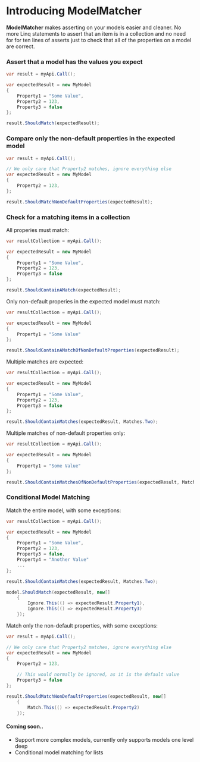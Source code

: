# Introducing ModelMatcher

**ModelMatcher** makes asserting on your models easier and cleaner. No more Linq statements to assert that an item is in a collection and no need for for ten lines of asserts just to check that all of the properties on a model are correct.

### Assert that a model has the values you expect

```csharp
var result = myApi.Call();

var expectedResult = new MyModel
{
    Property1 = "Some Value",
    Property2 = 123,
    Property3 = false
};

result.ShouldMatch(expectedResult);
```

### Compare only the non-default properties in the expected model

```csharp
var result = myApi.Call();

// We only care that Property2 matches, ignore everything else
var expectedResult = new MyModel
{
    Property2 = 123,
};

result.ShouldMatchNonDefaultProperties(expectedResult);
```

### Check for a matching items in a collection

All properies must match:

```csharp
var resultCollection = myApi.Call();

var expectedResult = new MyModel
{
    Property1 = "Some Value",
    Property2 = 123,
    Property3 = false
};

result.ShouldContainAMatch(expectedResult);
```

Only non-default properies in the expected model must match:

```csharp
var resultCollection = myApi.Call();

var expectedResult = new MyModel
{
    Property1 = "Some Value"
};

result.ShouldContainAMatchOfNonDefaultProperties(expectedResult);
```

Multiple matches are expected:

```csharp
var resultCollection = myApi.Call();

var expectedResult = new MyModel
{
    Property1 = "Some Value",
    Property2 = 123,
    Property3 = false
};

result.ShouldContainMatches(expectedResult, Matches.Two);
```

Multiple matches of non-default properties only:

```csharp
var resultCollection = myApi.Call();

var expectedResult = new MyModel
{
    Property1 = "Some Value"
};

result.ShouldContainMatchesOfNonDefaultProperties(expectedResult, Matches.Three);
```

### Conditional Model Matching

Match the entire model, with some exceptions:

```csharp
var resultCollection = myApi.Call();

var expectedResult = new MyModel
{
    Property1 = "Some Value",
    Property2 = 123,
    Property3 = false,
    Property4 = "Another Value"
    ...
};

result.ShouldContainMatches(expectedResult, Matches.Two);

model.ShouldMatch(expectedResult, new[]
	{
		Ignore.This(() => expectedResult.Property1),
		Ignore.This(() => expectedResult.Property3)
	});
```

Match only the non-default properties, with some exceptions:

```csharp
var result = myApi.Call();

// We only care that Property2 matches, ignore everything else
var expectedResult = new MyModel
{
    Property2 = 123,

	// This would normally be ignored, as it is the default value
	Property3 = false
};

result.ShouldMatchNonDefaultProperties(expectedResult, new[]
	{
		Match.This(() => expectedResult.Property2)
	});
```


#### Coming soon..

- Support more complex models, currently only supports models one level deep
- Conditional model matching for lists
